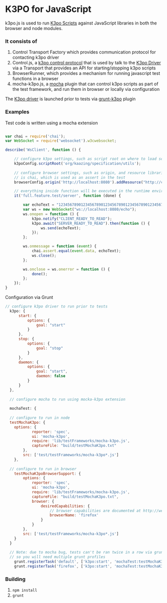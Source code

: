 # K3PO for JavaScript

k3po.js is used to run [K3po Scripts](https://github.com/k3po/k3po/wiki/Scripting-Language) against JavaScript libraries in both the browser and node modules.

### It consists of 

1. Control Transport Factory which provides communication protocol for contacting k3po driver
1. Control.js, a [k3po control protocol](https://github.com/k3po/k3po/tree/develop/specification/k3po.control) that is used by talk to the [K3po Driver](https://github.com/k3po/k3po/tree/develop/driver) via a Transport that provides an API for starting/stopping k3po scripts
1. BrowserRunner, which provides a mechanism for running javascript test functions in a browser 
1. mocha-k3po.js, a [mocha](https://mochajs.org/) plugin that can control k3po scripts as part of the test framework, and run them in browser or locally via configuration

The [K3po driver](https://github.com/k3po/k3po/tree/develop/driver) is launched prior to tests via [grunt-k3po](https://github.com/k3po/grunt-k3po) plugin

### Examples

Test code is written using a mocha extension
```javascript

var chai = require('chai');
var WebSocket = require('websocket').w3cwebsocket;

describe('WsClient', function () {

    // configure k3po settings, such as script root on where to load scripts
    k3poConfig.scriptRoot('org/kaazing/specification/utils');
    
    // configure browser settings, such as origin, and resource libraries to load, here it
    // is chai, which is used as an assert in the test
    browserConfig.origin('http://localhost:8080').addResource("http://chaijs.com/chai.js");

    // everything inside function will be executed in the runtime environment, which can be a browser
    it('full.feature.test/server', function (done) {

        var echoText = "12345678901234567890123456789012345678901234567890123456789012345678901234567890123456789012345678901234567890123456789012345";
        var ws = new WebSocket("ws://localhost:8080/echo");
        ws.onopen = function () {
            k3po.notify("CLIENT_READY_TO_READ");
            k3po.await("SERVER_READY_TO_READ").then(function () {
                ws.send(echoText);
            });
        };

        ws.onmessage = function (event) {
            chai.assert.equal(event.data, echoText);
            ws.close();
        };

        ws.onclose = ws.onerror = function () {
            done();
        };
    });
}

```

Configuration via Grunt
```javascript
// configure k3po driver to run prior to tests
  k3po: {
      start: {
          options: {
              goal: "start"
          }
      },
      stop: {
          options: {
              goal: "stop"
          }
      },
      daemon: {
          options: {
              goal: "start",
              daemon: false
          }
      }
  },
  
  // configure mocha to run using mocka-k3po extension
  
  mochaTest: {
  
  // configure to run in node
  testMochaK3po: {
    options: {
            reporter: 'spec',
            ui: 'mocha-k3po',
            require: 'lib/testFrameworks/mocha-k3po.js',
            captureFile: "build/testMochaK3po.txt"
        },
        src: ['test/testFrameworks/mocha-k3po*.js']
    },
    
  // configure to run in browser
    testMochaK3poBrowserSupport: {
        options: {
            reporter: 'spec',
            ui: 'mocha-k3po',
            require: 'lib/testFrameworks/mocha-k3po.js',
            captureFile: "build/testMochaK3po.txt",
            browser: {
                desiredCapabilities: {
                    // browser capabilities are documented at http://webdriver.io/
                    browserName: 'firefox'
                }
            }
        },
        src: ['test/testFrameworks/mocha-k3po*.js']
    }
  }
  
  // Note: due to mocha bug, tests can't be ran twice in a row via grunt due to global state that is not cleaned, 
  // so you will need multiple grunt profiles
    grunt.registerTask('default', ['k3po:start', 'mochaTest:testMochaK3po']);
    grunt.registerTask('firefox', ['k3po:start', 'mochaTest:testMochaK3poBrowserSupport']);

```

### Building

1. `npm install`
1. `grunt`
